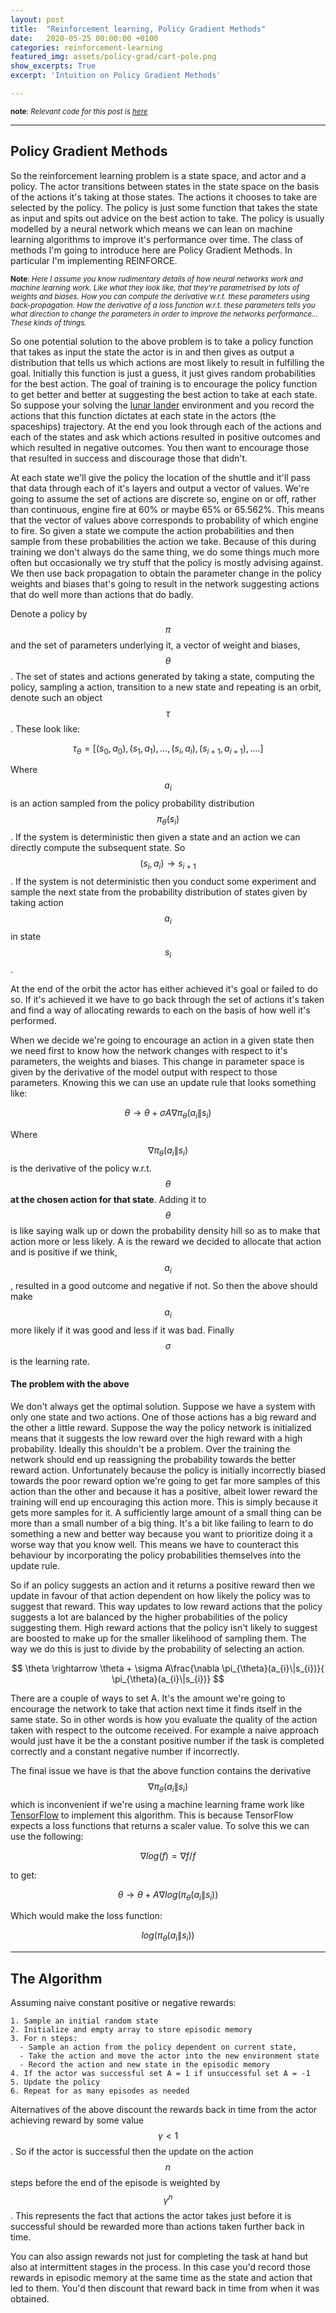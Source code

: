```yaml
---
layout: post
title:  "Reinforcement learning, Policy Gradient Methods"
date:   2020-05-25 00:00:00 +0100
categories: reinforcement-learning
featured_img: assets/policy-grad/cart-pole.png
show_excerpts: True
excerpt: 'Intuition on Policy Gradient Methods'

---
```

<sup>__note__: *Relevant code for this post is [here](https://github.com/mauicv/openai-gym-solns)*</sup>

---

## Policy Gradient Methods


So the reinforcement learning problem is a state space, and actor and a policy. The actor transitions between states in the state space on the basis of the actions it's taking at those states. The actions it chooses to take are selected by the policy. The policy is just some function that takes the state as input and spits out advice on the best action to take. The policy is usually modelled by a neural network which means we can lean on machine learning algorithms to improve it's performance over time. The class of methods I'm going to introduce here are Policy Gradient Methods. In particular I'm implementing REINFORCE.

<sup>__Note__: *Here I assume you know rudimentary details of how neural networks work and machine learning work. Like what they look like, that they're parametrised by lots of weights and biases. How you can compute the derivative w.r.t. these parameters using back-propagation. How the derivative of a loss function w.r.t. these parameters tells you what direction to change the parameters in order to improve the networks performance... These kinds of things.*</sup>


So one potential solution to the above problem is to take a policy function that takes as input the state the actor is in and then gives as output a distribution that tells us which actions are most likely to result in fulfilling the goal. Initially this function is just a guess, it just gives random probabilities for the best action. The goal of training is to encourage the policy function to get better and better at suggesting the best action to take at each state. So suppose your solving the [lunar lander](https://gym.openai.com/envs/LunarLander-v2/) environment and you record the actions that this function dictates at each state in the actors (the spaceships) trajectory. At the end you look through each of the actions and each of the states and ask which actions resulted in positive outcomes and which resulted in negative outcomes. You then want to encourage those that resulted in success and discourage those that didn't.

At each state we'll give the policy the location of the shuttle and it'll pass that data through each of it's layers and output a vector of values. We're going to assume the set of actions are discrete so, engine on or off, rather than continuous, engine fire at 60% or maybe 65% or 65.562%. This means that the vector of values above corresponds to probability of which engine to fire. So given a state we compute the action probabilities and then sample from these probabilities the action we take. Because of this during training we don't always do the same thing, we do some things much more often but occasionally we try stuff that the policy is mostly advising against. We then use back propagation to obtain the parameter change in the policy weights and biases that's going to result in the network suggesting actions that do well more than actions that do badly.

Denote a policy by $$\pi$$ and the set of parameters underlying it, a vector of weight and biases, $$\theta$$. The set of states and actions generated by taking a state, computing the policy, sampling a action, transition to a new state and repeating is an orbit, denote such an object $$\tau$$. These look like:

$$\tau_{\theta} = [(s_{0}, a_{0}), (s_{1}, a_{1}), ..., (s_{i}, a_{i}), (s_{i+1}, a_{i+1}), ....]$$

Where $$a_{i}$$ is an action sampled from the policy probability distribution $$\pi_{\theta}(s_{i})$$. If the system is deterministic then given a state and an action we can directly compute the subsequent state. So $$(s_{i}, a_{i}) \rightarrow s_{i+1}$$. If the system is not deterministic then you conduct some experiment and sample the next state from the probability distribution of states given by taking action $$a_{i}$$ in state $$s_{i}$$.

At the end of the orbit the actor has either achieved it's goal or failed to do so. If it's achieved it we have to go back through the set of actions it's taken and find a way of allocating rewards to each on the basis of how well it's performed.

When we decide we're going to encourage an action in a given state then we need first to know how the network changes with respect to it's parameters, the weights and biases. This change in parameter space is given by the derivative of the model output with respect to those parameters. Knowing this we can use an update rule that looks something like:

$$
\theta \rightarrow \theta + \sigma A\nabla \pi_{\theta}( a_{i}\| s_{i})
$$

Where $$\nabla \pi_{\theta}( a_{i}\| s_{i})$$ is the derivative of the policy w.r.t. $$\theta$$ __at the chosen action for that state__. Adding it to $$\theta$$ is like saying walk up or down the probability density hill so as to make that action more or less likely. A is the reward we decided to allocate that action and is positive if we think, $$a_{i}$$, resulted in a good outcome and negative if not. So then the above should make $$a_{i}$$ more likely if it was good and less if it was bad. Finally $$\sigma$$ is the learning rate.

#### The problem with the above

We don't always get the optimal solution. Suppose we have a system with only one state and two actions. One of those actions has a big reward and the other a little reward. Suppose the way the policy network is initialized means that it suggests the low reward over the high reward with a high probability. Ideally this shouldn't be a problem. Over the training the network should end up reassigning the probability towards the better reward action. Unfortunately because the policy is initially incorrectly biased towards the poor reward option we're going to get far more samples of this action than the other and because it has a positive, albeit lower reward the training will end up encouraging this action more. This is simply because it gets more samples for it. A sufficiently large amount of a small thing can be more than a small number of a big thing. It's a bit like failing to learn to do something a new and better way because you want to prioritize doing it a worse way that you know well. This means we have to counteract this behaviour by incorporating the policy probabilities themselves into the update rule.

So if an policy suggests an action and it returns a positive reward then we update in favour of that action dependent on how likely the policy was to suggest that reward. This way updates to low reward actions that the policy suggests a lot are balanced by the higher probabilities of the policy suggesting them. High reward actions that the policy isn't likely to suggest are boosted to make up for the smaller likelihood of sampling them. The way we do this is just to divide by the probability of selecting an action.

$$
\theta \rightarrow \theta + \sigma A\frac{\nabla \pi_{\theta}(a_{i}\|s_{i})}{ \pi_{\theta}(a_{i}\|s_{i})}
$$

There are a couple of ways to set A. It's the amount we're going to encourage the network to take that action next time it finds itself in the same state. So in other words is how you evaluate the quality of the action taken with respect to the outcome received. For example a naive approach would just have it be the a constant positive number if the task is completed correctly and a constant negative number if incorrectly.

The final issue we have is that the above function contains the derivative $$\nabla \pi_{\theta}(a_{i}\|s_{i})$$ which is inconvenient if we're using a machine learning frame work like [TensorFlow](https://www.tensorflow.org/) to implement this algorithm. This is because TensorFlow expects a loss functions that returns a scaler value. To solve this we can use the following:

$$
\nabla log(f) = \nabla {f}/f
$$

to get:

$$
\theta \rightarrow \theta + A\nabla log(\pi_{\theta}(a_{i}\|s_{i}))
$$

Which would make the loss function:

$$
log(\pi_{\theta}(a_{i}\|s_{i}))
$$

___

## The Algorithm


Assuming naive constant positive or negative rewards:

```
1. Sample an initial random state
2. Initialize and empty array to store episodic memory
3. For n steps:
  - Sample an action from the policy dependent on current state,
  - Take the action and move the actor into the new environment state
  - Record the action and new state in the episodic memory
4. If the actor was successful set A = 1 if unsuccessful set A = -1
5. Update the policy
6. Repeat for as many episodes as needed
```

Alternatives of the above discount the rewards back in time from the actor achieving reward by some value $$\gamma < 1$$. So if the actor is successful then the update on the action $$n$$ steps before the end of the episode is weighted by $$\gamma^n$$. This represents the fact that actions the actor takes just before it is successful should be rewarded more than actions taken further back in time.

You can also assign rewards not just for completing the task at hand but also at intermittent stages in the process. In this case you'd record those rewards in episodic memory at the same time as the state and action that led to them. You'd then discount that reward back in time from when it was obtained.
